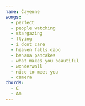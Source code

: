 ```yaml
---
name: Cayenne
songs:
  - perfect
  - people watching
  - stargazing
  - flying
  - i dont care
  - heaven falls.capo
  - banana pancakes
  - what makes you beautiful
  - wonderwall
  - nice to meet you
  - camera
chords:
  - C
  - Am
---
```

